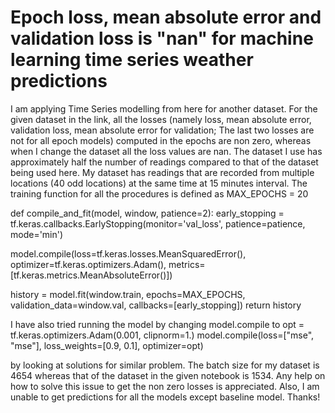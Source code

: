 
# Epoch loss, mean absolute error and validation loss is "nan" for machine learning time series weather predictions

I am applying Time Series modelling from here for another dataset. For the given dataset in the link, all the losses (namely loss, mean absolute error, validation loss, mean absolute error for validation; The last two losses are not for all epoch models) computed in the epochs are non zero, whereas when I change the dataset all the loss values are nan. The dataset I use has approximately half the number of readings compared to that of the dataset being used here. My dataset has readings that are recorded from multiple locations (40 odd locations) at the same time at 15 minutes interval.
The training function for all the procedures is defined as
MAX_EPOCHS = 20

def compile_and_fit(model, window, patience=2):
  early_stopping = tf.keras.callbacks.EarlyStopping(monitor='val_loss',
                                                    patience=patience,
                                                    mode='min')

  model.compile(loss=tf.keras.losses.MeanSquaredError(),
                optimizer=tf.keras.optimizers.Adam(),
                metrics=[tf.keras.metrics.MeanAbsoluteError()])

  history = model.fit(window.train, epochs=MAX_EPOCHS,
                      validation_data=window.val,
                      callbacks=[early_stopping])
  return history

I have also tried running the model by changing model.compile to
  opt = tf.keras.optimizers.Adam(0.001, clipnorm=1.)
  model.compile(loss=["mse", "mse"], loss_weights=[0.9, 0.1], optimizer=opt)

by looking at solutions for similar problem.
The batch size for my dataset is 4654 whereas that of the dataset in the given notebook is 1534.
Any help on how to solve this issue to get the non zero losses is appreciated. Also, I am unable to get predictions for all the models except baseline model.
Thanks!

        